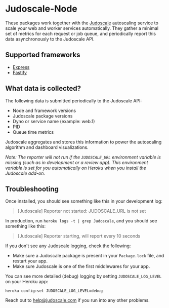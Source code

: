# Judoscale-Node

These packages work together with the [Judoscale](https://judoscale.com) autoscaling service to scale your web and worker services automatically. They gather a minimal set of metrics for each request or job queue, and periodically report this data asynchronously to the Judoscale API.

## Supported frameworks

- [Express](https://github.com/judoscale/judoscale-node/tree/main/express)
- [Fastify](https://github.com/judoscale/judoscale-node/tree/main/fastify)

## What data is collected?

The following data is submitted periodically to the Judoscale API:

- Node and framework versions
- Judoscale package versions
- Dyno or service name (example: web.1)
- PID
- Queue time metrics

Judoscale aggregates and stores this information to power the autoscaling algorithm and dashboard visualizations.

_Note: The reporter will not run if the `JUDOSCALE_URL` environment variable is missing (such as in development or a review app). This environment variable is set for you automatically on Heroku when you install the Judoscale add-on._

## Troubleshooting

Once installed, you should see something like this in your development log:

> [Judoscale] Reporter not started: JUDOSCALE_URL is not set

In production, run `heroku logs -t | grep Judoscale`, and you should see something like this:

> [Judoscale] Reporter starting, will report every 10 seconds

If you don't see any Judoscale logging, check the following:

- Make sure a Judoscale package is present in your `Package.lock` file, and restart your app.
- Make sure Judoscale is one of the first middlewares for your app.

You can see more detailed (debug) logging by setting `JUDOSCALE_LOG_LEVEL` on your Heroku app:

```
heroku config:set JUDOSCALE_LOG_LEVEL=debug
```

Reach out to help@judoscale.com if you run into any other problems.
